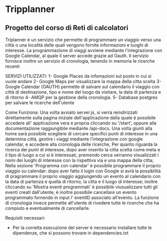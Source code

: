 # Tripplanner

## Progetto del corso di Reti di calcolatori

Triplanner è un servizio che permette di programmare un viaggio verso una città o una località delle quali vengono fornite informazioni e luoghi  di interesse.
La programmazione di viaggi avviene mediante l'integrazione con Google Calendar, al quale il server accede grazie ad Oauth.
Il servizio fornisce inoltre un servizio di cronologia, tenendo in memoria le ricerche recenti

SERVIZI UTILIZZATI:
1- Google Places da infomazioni sul posto in cui si vuole andare
2- Google Maps per visualizzare la mappa della citta scelta
3- Google Calendar (OAUTH) permette di salvare sul calendario il viaggio con città di destinazione, tipo e nome del luogo da visitare, la data di partenza e di ritorno
4- AMQP per la gestione della cronologia.
5- Database postgres per salvare le ricerche dell'utente

Come Funziona:
Una volta avviato server.js, si verrà reindirizzati direttamente sulla pagina iniziale dell'applicazione dalla quale è possibile accedere all' applicazione vera e propria cliccando su '/start', oppure alla documentazione raggiungibile mediante /api-docs.
Una volta giunti alla home sarà possibile scegliere di cercare specifici punti di interesse in una determina città, gestire i viaggi mediante l'integrazione con google calendar, e accedere alla cronologia delle ricerche,
Per quanto riguarda la ricerca dei punti di interesse, dopo aver inserito la citta scelta come meta e il tipo di luogo a cui si è interessati, premendo cerca verranno visualizzati i nomi dei luoghi di interesse con la rispettiva via e una mappa della citta; 
Nella sezione 'Programma con calendar' è possibile programmare il proprio viaggio su calendar: dopo aver fatto il login con Google si avrà la possibilità di pragrammare il proprio viaggio aggiungendo un evento al calendario con la data di partenza e quella di ritorno, la citta e il luogo di interesse; inoltre cliccando su 'Mostra eventi programmati' è possibile viusualizzare tutti gli eventi creati dall'utente; è inoltre possibile cancellare un evento programmato fornendo in input l' eventID associato all'evento.
La funzione di cronologia invece permette all'utente di rivedere tutte le ricerche che ha compiuto e eventualmente di cancellarle.


Requisiti necessari:
- Per la corretta esecuzione del server è necessario installare tutte le dipendenze, che si possono trovare in dependencies.txt

